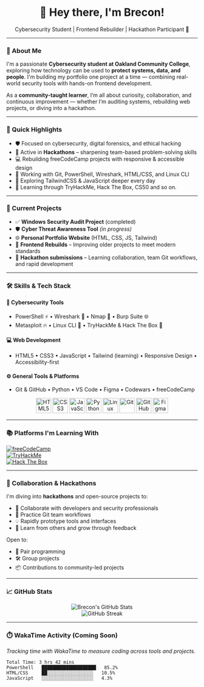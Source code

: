 <h1 align="center">👋 Hey there, I'm Brecon!</h1>

<p align="center">
  Cybersecurity Student | Frontend Rebuilder | Hackathon Participant 🚀
</p>

---

### 🧠 About Me

I'm a passionate **Cybersecurity student at Oakland Community College**, exploring how technology can be used to **protect systems, data, and people**. I'm building my portfolio one project at a time — combining real-world security tools with hands-on frontend development.

As a **community-taught learner**, I’m all about curiosity, collaboration, and continuous improvement — whether I’m auditing systems, rebuilding web projects, or diving into a hackathon.

---

### 🌟 Quick Highlights

- 🛡️ Focused on cybersecurity, digital forensics, and ethical hacking  
- 🧪 Active in **Hackathons** – sharpening team-based problem-solving skills  
- 💻 Rebuilding freeCodeCamp projects with responsive & accessible design  
- 🧰 Working with Git, PowerShell, Wireshark, HTML/CSS, and Linux CLI  
- 🌱 Exploring TailwindCSS & JavaScript deeper every day  
- 🎯 Learning through TryHackMe, Hack The Box, CS50 and so on.

---

### 🚀 Current Projects

- ✅ **Windows Security Audit Project** (completed)
- 🛡️ **Cyber Threat Awareness Tool** *(in progress)*
- 🌐 **Personal Portfolio Website** (HTML, CSS, JS, Tailwind)
- 🔧 **Frontend Rebuilds** – Improving older projects to meet modern standards
- 🧠 **Hackathon submissions** – Learning collaboration, team Git workflows, and rapid development

---

### 🛠️ Skills & Tech Stack

#### 🔐 Cybersecurity Tools
- PowerShell ⚡ • Wireshark 📡 • Nmap 🔎 • Burp Suite 🌐  
- Metasploit 🔥 • Linux CLI 🐧 • TryHackMe & Hack The Box 🎯

#### 💻 Web Development
- HTML5 • CSS3 • JavaScript • Tailwind (learning) • Responsive Design • Accessibility-first

#### ⚙️ General Tools & Platforms
- Git & GitHub • Python • VS Code • Figma • Codewars • freeCodeCamp

<p align="center">
  <img src="https://cdn.jsdelivr.net/gh/devicons/devicon/icons/html5/html5-original.svg" height="40" alt="HTML5" />
  <img src="https://cdn.jsdelivr.net/gh/devicons/devicon/icons/css3/css3-original.svg" height="40" alt="CSS3" />
  <img src="https://cdn.jsdelivr.net/gh/devicons/devicon/icons/javascript/javascript-original.svg" height="40" alt="JavaScript" />
  <img src="https://cdn.jsdelivr.net/gh/devicons/devicon/icons/python/python-original.svg" height="40" alt="Python" />
  <img src="https://cdn.jsdelivr.net/gh/devicons/devicon/icons/linux/linux-original.svg" height="40" alt="Linux" />
  <img src="https://cdn.jsdelivr.net/gh/devicons/devicon/icons/git/git-original.svg" height="40" alt="Git" />
  <img src="https://cdn.jsdelivr.net/gh/devicons/devicon/icons/github/github-original.svg" height="40" alt="GitHub" />
  <img src="https://cdn.jsdelivr.net/gh/devicons/devicon/icons/figma/figma-original.svg" height="40" alt="Figma" />
</p>

---

### 📚 Platforms I'm Learning With

[![freeCodeCamp](https://img.shields.io/badge/freeCodeCamp-27273D?style=for-the-badge&logo=freecodecamp&logoColor=white)](https://freecodecamp.org)  
[![TryHackMe](https://img.shields.io/badge/TryHackMe-212C42?style=for-the-badge&logo=tryhackme&logoColor=white)](https://tryhackme.com)  
[![Hack The Box](https://img.shields.io/badge/Hack%20The%20Box-111927?style=for-the-badge&logo=hackthebox&logoColor=green)](https://www.hackthebox.com)

---

### 👥 Collaboration & Hackathons

I'm diving into **hackathons** and open-source projects to:
- 🧠 Collaborate with developers and security professionals  
- 🔧 Practice Git team workflows  
- 💡 Rapidly prototype tools and interfaces  
- 🤝 Learn from others and grow through feedback

Open to:
- 👯 Pair programming  
- 🛠️ Group projects  
- 📦 Contributions to community-led projects  

---

### 📈 GitHub Stats

<p align="center">
  <img src="https://github-readme-stats.vercel.app/api?username=breconm&show_icons=true&theme=tokyonight" alt="Brecon's GitHub Stats" />
  <br />
  <img src="https://github-readme-streak-stats.herokuapp.com/?user=breconm&theme=tokyonight" alt="GitHub Streak" />
</p>

---

### ⏱️ WakaTime Activity (Coming Soon)

*Tracking time with WakaTime to measure coding across tools and projects.*

```text
Total Time: 3 hrs 42 mins  
PowerShell   ████████████████████   85.2%  
HTML/CSS     ██░░░░░░░░░░░░░░░░░   10.5%  
JavaScript   ░░░░░░░░░░░░░░░░░░░   4.3%
